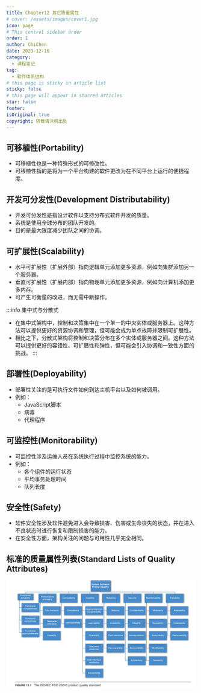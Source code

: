 ```yaml
---
title: Chapter12 其它质量属性
# cover: /assets/images/cover1.jpg
icon: page
# This control sidebar order
order: 1
author: ChiChen
date: 2023-12-16
category:
  - 课程笔记
tag:
  - 软件体系结构
# this page is sticky in article list
sticky: false
# this page will appear in starred articles
star: false
footer: 
isOriginal: true
copyright: 转载请注明出处
---
```


## 可移植性(Portability)

- 可移植性也是一种特殊形式的可修改性。
- 可移植性指的是将为一个平台构建的软件更改为在不同平台上运行的便捷程度。

## 开发可分发性(Development Distributability)

- 开发可分发性是指设计软件以支持分布式软件开发的质量。
- 系统是使用全球分布的团队开发的。
- 目的是最大限度减少团队之间的协调。

## 可扩展性(Scalability)

- 水平可扩展性（扩展外部）指向逻辑单元添加更多资源，例如向集群添加另一个服务器。
- 垂直可扩展性（扩展内部）指向物理单元添加更多资源，例如向计算机添加更多内存。
- 可产生可衡量的改进，而无需中断操作。

:::info 集中式与分散式

- 在集中式架构中，控制和决策集中在一个单一的中央实体或服务器上。这种方法可以提供更好的资源协调和管理，但可能会成为单点故障并限制可扩展性。
- 相比之下，分散式架构将控制和决策分布在多个实体或服务器之间。这种方法可以提供更好的容错性、可扩展性和弹性，但可能会引入协调和一致性方面的挑战。
:::

## 部署性(Deployability)

- 部署性关注的是可执行文件如何到达主机平台以及如何被调用。
- 例如：
  - JavaScript脚本
  - 病毒
  - 代理程序

## 可监控性(Monitorability)

- 可监控性涉及运维人员在系统执行过程中监控系统的能力。
- 例如：
  - 各个组件的运行状态
  - 平均事务处理时间
  - 队列长度

## 安全性(Safety)

- 软件安全性涉及软件避免进入会导致损害、伤害或生命丧失的状态，并在进入不良状态时进行恢复和限制损害的能力。
- 在安全性方面，架构关注的问题与可用性几乎完全相同。

## 标准的质量属性列表(Standard Lists of Quality Attributes)

![ The ISO/IEC FCD 25010 product quality standard](images/Chapter12其它质量属性/image.png)

